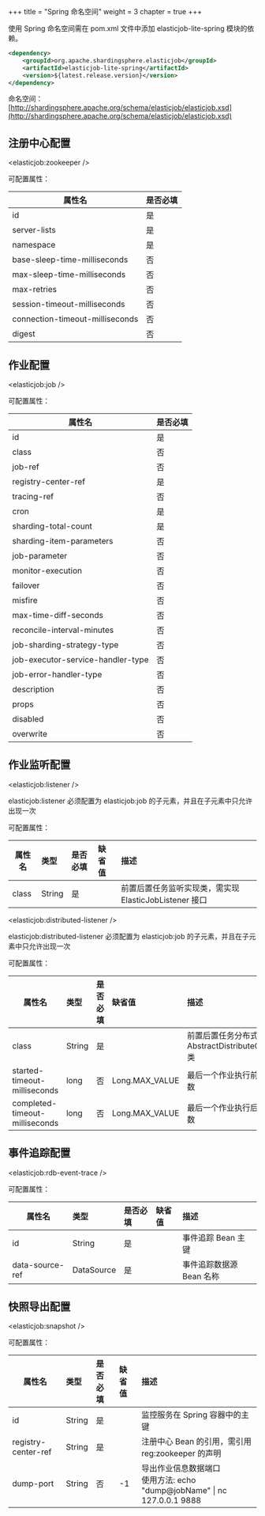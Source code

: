 +++
title = "Spring 命名空间"
weight = 3
chapter = true
+++

使用 Spring 命名空间需在 pom.xml 文件中添加 elasticjob-lite-spring 模块的依赖。

```xml
<dependency>
    <groupId>org.apache.shardingsphere.elasticjob</groupId>
    <artifactId>elasticjob-lite-spring</artifactId>
    <version>${latest.release.version}</version>
</dependency>
```

命名空间：[http://shardingsphere.apache.org/schema/elasticjob/elasticjob.xsd](http://shardingsphere.apache.org/schema/elasticjob/elasticjob.xsd)

## 注册中心配置

\<elasticjob:zookeeper />

可配置属性：

| 属性名                           | 是否必填 |
| ------------------------------- |:------- |
| id                              | 是      |
| server-lists                    | 是      |
| namespace                       | 是      |
| base-sleep-time-milliseconds    | 否      |
| max-sleep-time-milliseconds     | 否      |
| max-retries                     | 否      |
| session-timeout-milliseconds    | 否      |
| connection-timeout-milliseconds | 否      |
| digest                          | 否      |

## 作业配置

\<elasticjob:job />

可配置属性：

| 属性名                             | 是否必填  |
| --------------------------------- |:-------- |
| id                                | 是       |
| class                             | 否       |
| job-ref                           | 否       |
| registry-center-ref               | 是       |
| tracing-ref                       | 否       |
| cron                              | 是       |
| sharding-total-count              | 是       |
| sharding-item-parameters          | 否       |
| job-parameter                     | 否       |
| monitor-execution                 | 否       |
| failover                          | 否       |
| misfire                           | 否       |
| max-time-diff-seconds             | 否       |
| reconcile-interval-minutes        | 否       |
| job-sharding-strategy-type        | 否       |
| job-executor-service-handler-type | 否       |
| job-error-handler-type            | 否       |
| description                       | 否       |
| props                             | 否       |
| disabled                          | 否       |
| overwrite                         | 否       |

## 作业监听配置

\<elasticjob:listener />

elasticjob:listener 必须配置为 elasticjob:job 的子元素，并且在子元素中只允许出现一次

可配置属性：

| 属性名  | 类型   | 是否必填 | 缺省值 | 描述                                               |
| ------ |:------ |:------- |:----- |:-------------------------------------------------- |
| class  | String | 是      |       | 前置后置任务监听实现类，需实现 ElasticJobListener 接口 |

\<elasticjob:distributed-listener />

elasticjob:distributed-listener 必须配置为 elasticjob:job 的子元素，并且在子元素中只允许出现一次

可配置属性：

| 属性名                          | 类型   | 是否必填 | 缺省值          | 描述                                                                        |
| ------------------------------ |:------ |:------- |:-------------- |:--------------------------------------------------------------------------- |
| class                          | String | 是      |                | 前置后置任务分布式监听实现类，需继承 AbstractDistributeOnceElasticJobListener 类 |
| started-timeout-milliseconds   | long   | 否      | Long.MAX_VALUE | 最后一个作业执行前的执行方法的超时毫秒数                                         |
| completed-timeout-milliseconds | long   | 否      | Long.MAX_VALUE | 最后一个作业执行后的执行方法的超时毫秒数                                         |

## 事件追踪配置

\<elasticjob:rdb-event-trace />

可配置属性：

| 属性名           | 类型       | 是否必填 | 缺省值 | 描述                  |
| --------------- |:---------- |:------- |:----- |:--------------------- |
| id              | String     | 是      |       | 事件追踪 Bean 主键      |
| data-source-ref | DataSource | 是      |       | 事件追踪数据源 Bean 名称 |

## 快照导出配置

\<elasticjob:snapshot />

可配置属性：

| 属性名               | 类型   | 是否必填 | 缺省值 | 描述                                                                     |
| ------------------- |:------ |:------ |:------ |:------------------------------------------------------------------------ |
| id                  | String | 是     |        | 监控服务在 Spring 容器中的主键                                              |
| registry-center-ref | String | 是     |        | 注册中心 Bean 的引用，需引用 reg:zookeeper 的声明                            |
| dump-port           | String | 否     | -1     | 导出作业信息数据端口<br />使用方法: echo "dump@jobName" \| nc 127.0.0.1 9888 |
